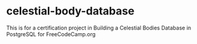 # celestial-body-database
This is for a certification project in Building a Celestial Bodies Database in PostgreSQL for FreeCodeCamp.org
